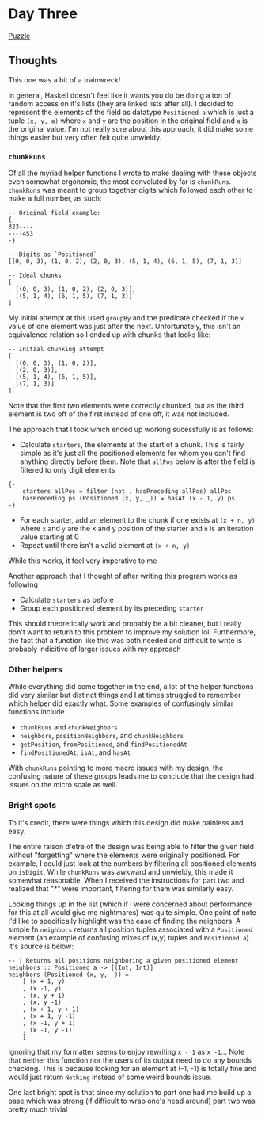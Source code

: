 # Day Three

[Puzzle](https://adventofcode.com/2023/day/3)

## Thoughts

This one was a bit of a trainwreck!

In general, Haskell doesn't feel like it wants you do be doing a ton of random access on it's lists (they are linked lists after all). I decided to represent the elements of the field as datatype `Positioned a` which is just a tuple `(x, y, a)` where `x` and `y` are the position in the original field and `a` is the original value. I'm not really sure about this approach, it did make some things easier but very often felt quite unwieldy.

### `chunkRuns`

Of all the myriad helper functions I wrote to make dealing with these objects even somewhat ergonomic, the most convoluted by far is `chunkRuns`. `chunkRuns` was meant to group together digits which followed each other to make a full number, as such:

```
-- Original field example:
{-
323----
----453
-}

-- Digits as `Positioned`
[(0, 0, 3), (1, 0, 2), (2, 0, 3), (5, 1, 4), (6, 1, 5), (7, 1, 3)]

-- Ideal chunks
[
  [(0, 0, 3), (1, 0, 2), (2, 0, 3)],
  [(5, 1, 4), (6, 1, 5), (7, 1, 3)]
]
```

My initial attempt at this used `groupBy` and the predicate checked if the `x` value of one element was just after the next. Unfortunately, this isn't an equivalence relation so I ended up with chunks that looks like:

```
-- Initial chunking attempt
[
  [(0, 0, 3), (1, 0, 2)],
  [(2, 0, 3)],
  [(5, 1, 4), (6, 1, 5)],
  [(7, 1, 3)]
]
```

Note that the first two elements were correctly chunked, but as the third element is two off of the first instead of one off, it was not included.

The approach that I took which ended up working sucessfully is as follows:

- Calculate `starters`, the elements at the start of a chunk. This is fairly simple as it's just all the positioned elements for whom you can't find anything directly before them. Note that `allPos` below is after the field is filtered to only digit elements

```
{-
    starters allPos = filter (not . hasPreceding allPos) allPos
    hasPreceding ps (Positioned (x, y, _)) = hasAt (x - 1, y) ps
-}
```

- For each starter, add an element to the chunk if one exists at `(x + n, y)` where `x` and `y` are the x and y position of the starter and `n` is an iteration value starting at 0
- Repeat until there isn't a valid element at `(x + n, y)`

While this works, it feel very imperative to me

Another approach that I thought of after writing this program works as following

- Calculate `starters` as before
- Group each positioned element by its preceding `starter`

This should theoretically work and probably be a bit cleaner, but I really don't want to return to this problem to improve my solution lol. Furthermore, the fact that a function like this was both needed and difficult to write is probably indicitive of larger issues with my approach

### Other helpers

While everything did come together in the end, a lot of the helper functions did very similar but distinct things and I at times struggled to remember which helper did exactly what. Some examples of confusingly similar functions include

- `chunkRuns` and `chunkNeighbors`
- `neighbors`, `positionNeighbors`, and `chunkNeighbors`
- `getPosition`, `fromPositioned`, and `findPositionedAt`
- `findPositionedAt`, `isAt`, and `hasAt`

With `chunkRuns` pointing to more macro issues with my design, the confusing nature of these groups leads me to conclude that the design had issues on the micro scale as well.

### Bright spots

To it's credit, there were things which this design did make painless and easy.

The entire raison d'etre of the design was being able to filter the given field without "forgetting" where the elements were originally positioned. For example, I could just look at the numbers by filtering all positioned elements on `isDigit`. While `chunkRuns` was awkward and unwieldy, this made it somewhat reasonable. When I received the instructions for part two and realized that "\*" were important, filtering for them was similarly easy.

Looking things up in the list (which if I were concerned about performance for this at all would give me nightmares) was quite simple. One point of note I'd like to specifically highlight was the ease of finding the neighbors. A simple fn `neighbors` returns all position tuples associated with a `Positioned` element (an example of confusing mixes of (x,y) tuples and `Positioned a`). It's source is below:

```
-- | Returns all positions neighboring a given positioned element
neighbors :: Positioned a -> [(Int, Int)]
neighbors (Positioned (x, y, _)) =
    [ (x + 1, y)
    , (x -1, y)
    , (x, y + 1)
    , (x, y -1)
    , (x + 1, y + 1)
    , (x + 1, y -1)
    , (x -1, y + 1)
    , (x -1, y -1)
    ]
```

Ignoring that my formatter seems to enjoy rewriting `x - 1` as `x -1`... Note that neither this function nor the users of its output need to do any bounds checking. This is because looking for an element at (-1, -1) is totally fine and would just return `Nothing` instead of some weird bounds issue.

One last bright spot is that since my solution to part one had me build up a base which was strong (if difficult to wrap one's head around) part two was pretty much trivial

